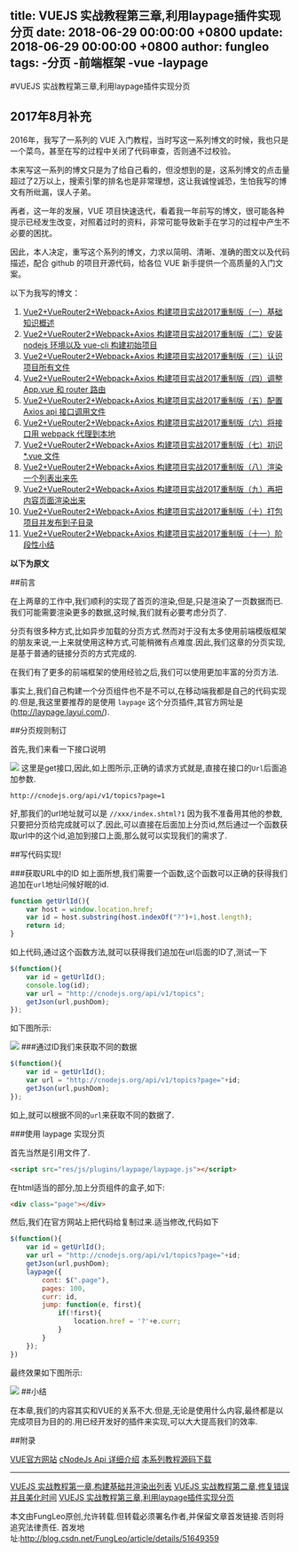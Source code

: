 title: VUEJS 实战教程第三章,利用laypage插件实现分页
date: 2018-06-29 00:00:00 +0800
update: 2018-06-29 00:00:00 +0800
author: fungleo
tags:
    -分页
    -前端框架
    -vue
    -laypage
---

#VUEJS 实战教程第三章,利用laypage插件实现分页
## 2017年8月补充

2016年，我写了一系列的 VUE 入门教程，当时写这一系列博文的时候，我也只是一个菜鸟，甚至在写的过程中关闭了代码审查，否则通不过校验。

本来写这一系列的博文只是为了给自己看的，但没想到的是，这系列博文的点击量超过了2万以上，搜索引擎的排名也是非常理想，这让我诚惶诚恐，生怕我写的博文有所纰漏，误人子弟。

再者，这一年的发展，VUE 项目快速迭代，看着我一年前写的博文，很可能各种提示已经发生改变，对照着过时的资料，非常可能导致新手在学习的过程中产生不必要的困扰。

因此，本人决定，重写这个系列的博文，力求以简明、清晰、准确的图文以及代码描述，配合 github 的项目开源代码，给各位 VUE 新手提供一个高质量的入门文案。

以下为我写的博文：

1. [Vue2+VueRouter2+Webpack+Axios 构建项目实战2017重制版（一）基础知识概述](http://blog.csdn.net/fungleo/article/details/77575077)
2. [Vue2+VueRouter2+Webpack+Axios 构建项目实战2017重制版（二）安装 nodejs 环境以及 vue-cli 构建初始项目](http://blog.csdn.net/fungleo/article/details/77584701)
3. [Vue2+VueRouter2+Webpack+Axios 构建项目实战2017重制版（三）认识项目所有文件](http://blog.csdn.net/fungleo/article/details/77585205)
4. [Vue2+VueRouter2+Webpack+Axios 构建项目实战2017重制版（四）调整 App.vue 和 router 路由](http://blog.csdn.net/fungleo/article/details/77600798)
5. [Vue2+VueRouter2+Webpack+Axios 构建项目实战2017重制版（五）配置 Axios api 接口调用文件](http://blog.csdn.net/fungleo/article/details/77601270)
6. [Vue2+VueRouter2+Webpack+Axios 构建项目实战2017重制版（六）将接口用 webpack 代理到本地](http://blog.csdn.net/fungleo/article/details/77601761)
7. [Vue2+VueRouter2+Webpack+Axios 构建项目实战2017重制版（七）初识 *.vue 文件](http://blog.csdn.net/fungleo/article/details/77602914)
8. [Vue2+VueRouter2+Webpack+Axios 构建项目实战2017重制版（八）渲染一个列表出来先](http://blog.csdn.net/fungleo/article/details/77603537)
9. [Vue2+VueRouter2+Webpack+Axios 构建项目实战2017重制版（九）再把内容页面渲染出来](http://blog.csdn.net/fungleo/article/details/77604490)
10. [Vue2+VueRouter2+Webpack+Axios 构建项目实战2017重制版（十）打包项目并发布到子目录](http://blog.csdn.net/fungleo/article/details/77606216)
11. [Vue2+VueRouter2+Webpack+Axios 构建项目实战2017重制版（十一）阶段性小结](http://blog.csdn.net/fungleo/article/details/77606321)

**以下为原文**


##前言

在上两章的工作中,我们顺利的实现了首页的渲染,但是,只是渲染了一页数据而已.我们可能需要渲染更多的数据,这时候,我们就有必要考虑分页了.

分页有很多种方式,比如异步加载的分页方式.然而对于没有太多使用前端模版框架的朋友来说,一上来就使用这种方式,可能稍微有点难度.因此,我们这章的分页实现,是基于普通的链接分页的方式完成的.

在我们有了更多的前端框架的使用经验之后,我们可以使用更加丰富的分页方法.

事实上,我们自己构建一个分页组件也不是不可以,在移动端我都是自己的代码实现的.但是,我这里要推荐的是使用 `laypage` 这个分页插件,其官方网址是 (http://laypage.layui.com/).

##分页规则制订

首先,我们来看一下接口说明

![](https://raw.githubusercontent.com/fengcms/articles/master/image/cf/8e1c969a4742f97638679cdd2431d3.jpg)
这里是get接口,因此,如上图所示,正确的请求方式就是,直接在接口的`Url`后面追加参数.

```
http://cnodejs.org/api/v1/topics?page=1
```

好,那我们的url地址就可以是 `//xxx/index.shtml?1` 因为我不准备用其他的参数,只要把分页给完成就可以了.因此,可以直接在后面加上分页id,然后通过一个函数获取url中的这个id,追加到接口上面,那么就可以实现我们的需求了.

##写代码实现!

###获取URL中的ID
如上面所想,我们需要一个函数,这个函数可以正确的获得我们追加在`url`地址问候好眠的id.

```javascript
function getUrlId(){
	var host = window.location.href;
	var id = host.substring(host.indexOf("?")+1,host.length);
	return id;
}
```

如上代码,通过这个函数方法,就可以获得我们追加在url后面的ID了,测试一下

```javascript
$(function(){
    var id = getUrlId();
    console.log(id);
    var url = "http://cnodejs.org/api/v1/topics";
    getJson(url,pushDom);
});
```

如下图所示:

![](https://raw.githubusercontent.com/fengcms/articles/master/image/c3/0d3a11989bdec6c9c25562ecb2e3a2.jpg)
###通过ID我们来获取不同的数据

```javascript
$(function(){
    var id = getUrlId();
    var url = "http://cnodejs.org/api/v1/topics?page="+id;
    getJson(url,pushDom);
});
```

如上,就可以根据不同的`url`来获取不同的数据了.

###使用 laypage 实现分页

首先当然是引用文件了.
```html
<script src="res/js/plugins/laypage/laypage.js"></script>
```
在html适当的部分,加上分页组件的盒子,如下:
```html
<div class="page"></div>
```
然后,我们在官方网站上把代码给复制过来.适当修改,代码如下
```javascript
$(function(){
	var id = getUrlId();
	var url = "http://cnodejs.org/api/v1/topics?page="+id;
	getJson(url,pushDom);
	laypage({
		cont: $(".page"),
		pages: 100,
		curr: id,
		jump: function(e, first){
			if(!first){
				location.href = '?'+e.curr;
			}
		}
	});
})
```

最终效果如下图所示:

![](https://raw.githubusercontent.com/fengcms/articles/master/image/1b/daffc6a865287fb8f84262117fcc0d.jpg)
##小结

在本章,我们的内容其实和VUE的关系不大.但是,无论是使用什么内容,最终都是以完成项目为目的的.用已经开发好的插件来实现,可以大大提高我们的效率.

##附录

[VUE官方网站](http://vuejs.org.cn/)
[cNodeJs Api 详细介绍](http://cnodejs.org/api)
[本系列教程源码下载](https://github.com/fengcms/vue-cNodeJsOrgTest)

****
[VUEJS 实战教程第一章,构建基础并渲染出列表](http://blog.csdn.net/FungLeo/article/details/51649074)
[VUEJS 实战教程第二章,修复错误并且美化时间](http://blog.csdn.net/FungLeo/article/details/51647664)
[VUEJS 实战教程第三章,利用laypage插件实现分页](http://blog.csdn.net/FungLeo/article/details/51649359)

本文由FungLeo原创,允许转载.但转载必须署名作者,并保留文章首发链接.否则将追究法律责任.
首发地址:http://blog.csdn.net/FungLeo/article/details/51649359

